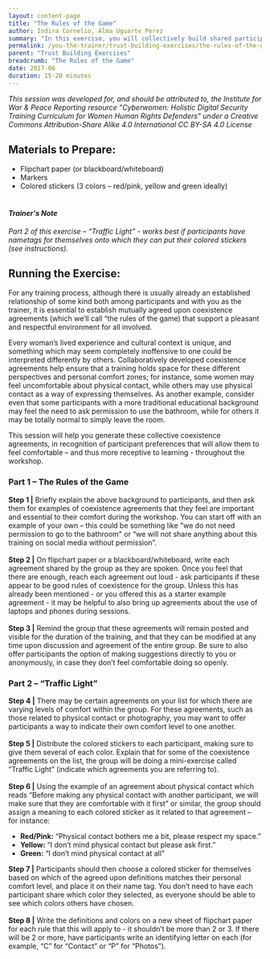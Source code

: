 ```yaml
---
layout: content-page
title: "The Rules of the Game"
author: Indira Cornelio, Alma Uguarte Perez
summary: "In this exercise, you will collectively build shared participation and co-existence agreements for your training - “the rules of the game” – together with participants."
permalink: /you-the-trainer/trust-building-exercises/the-rules-of-the-game/
parent: "Trust Building Exercises"
breadcrumb: "The Rules of the Game"
date: 2017-06
duration: 15-20 minutes
---
```


*This session was developed for, and should be attributed to, the Institute for War & Peace Reporting resource "Cyberwomen: Holistic Digital Security Training Curriculum for Women Human Rights Defenders" under a Creative Commons Attribution-Share Alike 4.0 International CC BY-SA 4.0 License*

## Materials to Prepare: 
- Flipchart paper (or blackboard/whiteboard)
- Markers
- Colored stickers (3 colors – red/pink, yellow and green ideally)
<br><br>

#### *Trainer's Note*
*Part 2 of this exercise – “Traffic Light” - works best if participants have nametags for themselves onto which they can put their colored stickers (see instructions).*

## Running the Exercise:
For any training process, although there is usually already an established relationship of some kind both among participants and with you as the trainer, it is essential to establish mutually agreed upon coexistence agreements (which we’ll call “the rules of the game) that support a pleasant and respectful environment for all involved.

Every woman’s lived experience and cultural context is unique, and something which may seem completely inoffensive to one could be interpreted differently by others. Collaboratively developed coexistence agreements help ensure that a training holds space for these different perspectives and personal comfort zones; for instance, some women may feel uncomfortable about physical contact, while others may use physical contact as a way of expressing themselves. As another example, consider even that some participants with a more traditional educational background may feel the need to ask permission to use the bathroom, while for others it may be totally normal to simply leave the room.

This session will help you generate these collective coexistence agreements, in recognition of participant preferences that will allow them to feel comfortable – and thus more receptive to learning - throughout the workshop.
 
### Part 1 – The Rules of the Game
**Step 1 |** Briefly explain the above background to participants, and then ask them for examples of coexistence agreements that they feel are important and essential to their comfort during the workshop. You can start off with an example of your own – this could be something like "we do not need permission to go to the bathroom" or “we will not share anything about this training on social media without permission”.
<br><br>
**Step 2 |** On flipchart paper or a blackboard/whiteboard, write each agreement shared by the group as they are spoken. Once you feel that there are enough, reach each agreement out loud - ask participants if these appear to be good rules of coexistence for the group. Unless this has already been mentioned - or you offered this as a starter example agreement - it may be helpful to also bring up agreements about the use of laptops and phones during sessions.
<br><br>
**Step 3 |** Remind the group that these agreements will remain posted and visible for the duration of the training, and that they can be modified at any time upon discussion and agreement of the entire group. Be sure to also offer participants the option of making suggestions directly to you or anonymously, in case they don’t feel comfortable doing so openly.
 
 
### Part 2 – “Traffic Light”
**Step 4 |** There may be certain agreements on your list for which there are varying levels of comfort within the group. For these agreements, such as those related to physical contact or photography, you may want to offer participants a way to indicate their own comfort level to one another.
<br><br>
**Step 5 |** Distribute the colored stickers to each participant, making sure to give them several of each color. Explain that for some of the coexistence agreements on the list, the group will be doing a mini-exercise called “Traffic Light” (indicate which agreements you are referring to).
<br><br>
**Step 6 |** Using the example of an agreement about physical contact which reads “Before making any physical contact with another participant, we will make sure that they are comfortable with it first” or similar, the group should assign a meaning to each colored sticker as it related to that agreement – for instance:
- **Red/Pink:** “Physical contact bothers me a bit, please respect my space.”
- **Yellow:** “I don’t mind physical contact but please ask first.”
- **Green:** “I don’t mind physical contact at all”

**Step 7 |** Participants should then choose a colored sticker for themselves based on which of the agreed upon definitions matches their personal comfort level, and place it on their name tag. You don’t need to have each participant share which color they selected, as everyone should be able to see which colors others have chosen.
<br><br>
**Step 8 |** Write the definitions and colors on a new sheet of flipchart paper for each rule that this will apply to - it shouldn’t be more than 2 or 3. If there will be 2 or more, have participants write an identifying letter on each (for example, “C” for “Contact” or “P” for “Photos”).
